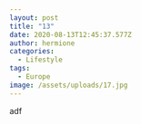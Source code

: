 ```yaml
---
layout: post
title: "13"
date: 2020-08-13T12:45:37.577Z
author: hermione
categories:
  - Lifestyle
tags:
  - Europe
image: /assets/uploads/17.jpg
---
```

adf